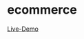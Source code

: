 # ecommerce
[Live-Demo](https://mohammed-riad.github.io/Mohammed-riad3.github.io/16.HTML?fbclid=IwAR3c7RFl49Exh9u0xFKsXqEDgPTogTb7lN1TIpv-M3ZixxLCqlj64fp08zM)
